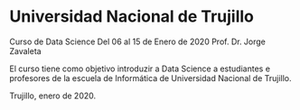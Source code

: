 # Universidad Nacional de Trujillo
Curso de Data Science
Del 06 al 15 de Enero de 2020
Prof. Dr. Jorge Zavaleta

El curso tiene como objetivo introduzir a Data Science a estudiantes e profesores de la escuela de Informática de 
Universidad Nacional de Trujillo.

Trujillo, enero de 2020.
